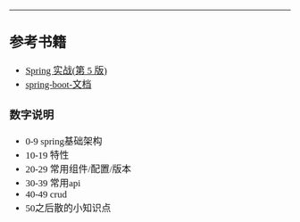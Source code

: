 <span  style="font-family: Simsun,serif; font-size: 17px; ">

---

## 参考书籍

- [Spring 实战(第 5 版)](https://potoyang.gitbook.io/spring-in-action-v5/)
- [spring-boot-文档](https://docs.spring.io/spring-boot/docs/current/reference/html/index.html)

### 数字说明

- 0-9 spring基础架构
- 10-19 特性
- 20-29 常用组件/配置/版本
- 30-39 常用api
- 40-49 crud
- 50之后散的小知识点

</span>